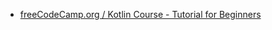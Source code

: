 * [freeCodeCamp.org / Kotlin Course - Tutorial for Beginners](https://www.youtube.com/watch?v=F9UC9DY-vIU)
